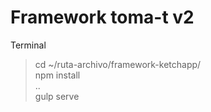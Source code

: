 # Framework toma-t v2</br>
Terminal
</br>
>cd ~/ruta-archivo/framework-ketchapp/</br>
>npm install</br>
..</br>
>gulp serve</br>
